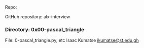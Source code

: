 Repo:

GitHub repository: alx-interview
### Directory: 0x00-pascal_triangle
File: 0-pascal_triangle.py, etc
Isaac Kumatse ikumatse@st.edu.gh